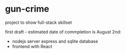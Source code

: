 # gun-crime
project to show full-stack skillset

first draft - estimated date of commpletion is August 2nd:
  - nodejs server express and sqlite database 
  - frontend with React
